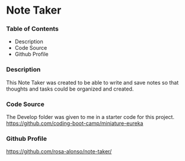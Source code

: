 # Note Taker

### **Table of Contents**

- Description
- Code Source
- Github Profile

### **Description**

This Note Taker was created to be able to write and save notes so that thoughts and tasks could be organized and created.

### **Code Source**

The Develop folder was given to me in a starter code for this project.
https://github.com/coding-boot-camp/miniature-eureka

### Github Profile

https://github.com/rosa-alonso/note-taker/
